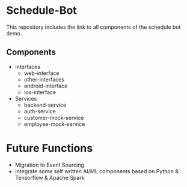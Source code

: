 # Schedule-Bot
This repository includes the link to all components of the schedule bot demo.

## Components

- Interfaces
  - web-interface
  - other-interfaces
  - android-interface
  - ios-interface
- Services
  - backend-service
  - auth-service
  - customer-mock-service
  - employee-mock-service



# Future Functions

- Migration to Event Sourcing
- Integrate some self written AI/ML components based on Python & Tensorflow & Apache Spark